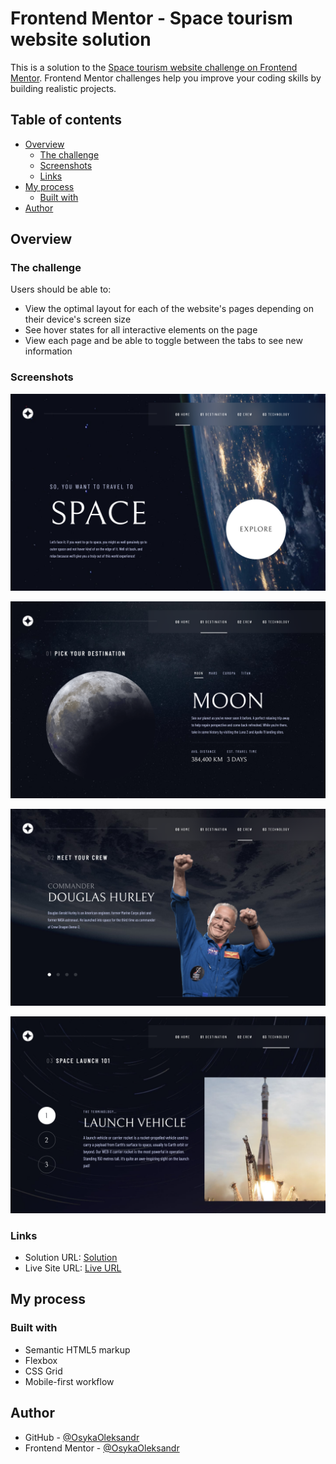 # Frontend Mentor - Space tourism website solution

This is a solution to the [Space tourism website challenge on Frontend Mentor](https://www.frontendmentor.io/challenges/space-tourism-multipage-website-gRWj1URZ3). Frontend Mentor challenges help you improve your coding skills by building realistic projects. 

## Table of contents

- [Overview](#overview)
  - [The challenge](#the-challenge)
  - [Screenshots](#screenshots)
  - [Links](#links)
- [My process](#my-process)
  - [Built with](#built-with)
- [Author](#author)

## Overview

### The challenge

Users should be able to:

- View the optimal layout for each of the website's pages depending on their device's screen size
- See hover states for all interactive elements on the page
- View each page and be able to toggle between the tabs to see new information

### Screenshots

![](./assets/screenshots/screenshot1.png)

![](./assets/screenshots/screenshot2.png)

![](./assets/screenshots/screenshot3.png)

![](./assets/screenshots/screenshot4.png)

### Links

- Solution URL: [Solution](https://github.com/OleksandrOsyka/space-tourism-website-main)
- Live Site URL: [Live URL](https://oleksandrosyka.github.io/space-tourism-website-main/)

## My process

### Built with

- Semantic HTML5 markup
- Flexbox
- CSS Grid
- Mobile-first workflow

## Author

- GitHub - [@OsykaOleksandr](https://github.com/OleksandrOsyka)
- Frontend Mentor - [@OsykaOleksandr](https://www.frontendmentor.io/profile/OsykaOleksandr)



